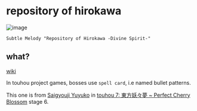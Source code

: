 # repository of hirokawa
![image](https://user-images.githubusercontent.com/54838975/137922824-e034fb5b-f4e4-491e-8c88-ea6edc053a69.png)

`Subtle Melody "Repository of Hirokawa -Divine Spirit-"`

## what?
[wiki](https://en.touhouwiki.net/wiki/Perfect_Cherry_Blossom/Spell_Cards/Stage_6)

In touhou project games, bosses use `spell card`, i.e named bullet patterns.

This one is from [Saigyouji Yuyuko](https://touhou.fandom.com/wiki/Yuyuko_Saigyouji) in [touhou 7: 東方妖々夢 ~ Perfect Cherry Blossom](https://touhou.fandom.com/wiki/Perfect_Cherry_Blossom) stage 6.
